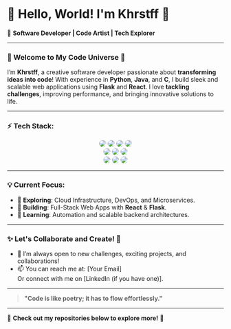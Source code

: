 # 👋 Hello, World! I'm **Khrstff** 🚀

🎨 **Software Developer | Code Artist | Tech Explorer**

---

### 🚀 Welcome to My Code Universe 🌌

I’m **Khrstff**, a creative software developer passionate about **transforming ideas into code**! With experience in **Python**, **Java**, and **C**, I build sleek and scalable web applications using **Flask** and **React**. I love **tackling challenges**, improving performance, and bringing innovative solutions to life.

---

### ⚡ Tech Stack:

<div align="center">
  
  <img src="https://img.shields.io/badge/-Python-blue?logo=python&logoColor=white&style=for-the-badge" style="border-radius:15px;"/>
  <img src="https://img.shields.io/badge/-Java-red?logo=java&logoColor=white&style=for-the-badge" style="border-radius:15px;"/>
  <img src="https://img.shields.io/badge/-C-blueviolet?logo=c&logoColor=white&style=for-the-badge" style="border-radius:15px;"/>
  <img src="https://img.shields.io/badge/-JavaScript-yellow?logo=javascript&logoColor=white&style=for-the-badge" style="border-radius:15px;"/>
  
</div>

<div align="center">

  <img src="https://img.shields.io/badge/-Flask-black?logo=flask&logoColor=white&style=for-the-badge" style="border-radius:15px;"/>
  <img src="https://img.shields.io/badge/-React-61DAFB?logo=react&logoColor=white&style=for-the-badge" style="border-radius:15px;"/>
  <img src="https://img.shields.io/badge/-Angular-DD0031?logo=angular&logoColor=white&style=for-the-badge" style="border-radius:15px;"/>
  
</div>

<div align="center">

  <img src="https://img.shields.io/badge/-Git-F05032?logo=git&logoColor=white&style=for-the-badge" style="border-radius:15px;"/>
  <img src="https://img.shields.io/badge/-Docker-2496ED?logo=docker&logoColor=white&style=for-the-badge" style="border-radius:15px;"/>
  <img src="https://img.shields.io/badge/-CI/CD-3eaf7c?logo=codecov&logoColor=white&style=for-the-badge" style="border-radius:15px;"/>
  
</div>

---

### 💡 Current Focus:

- 🌱 **Exploring**: Cloud Infrastructure, DevOps, and Microservices.
- 🔨 **Building**: Full-Stack Web Apps with **React** & **Flask**.
- 🧠 **Learning**: Automation and scalable backend architectures.

---

### ✨ Let's Collaborate and Create! 🎯

- 💬 I’m always open to new challenges, exciting projects, and collaborations!
- 📫 You can reach me at: [Your Email]  
  Or connect with me on [LinkedIn (if you have one)].

---

> **"Code is like poetry; it has to flow effortlessly."**

---

🌟 **Check out my repositories below to explore more!** 🌟
